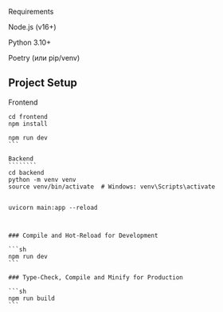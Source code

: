 Requirements

Node.js (v16+)

Python 3.10+

Poetry (или pip/venv)




## Project Setup

Frontend
`````````
cd frontend
npm install

npm run dev
```

Backend
````````
cd backend
python -m venv venv
source venv/bin/activate  # Windows: venv\Scripts\activate


uvicorn main:app --reload



### Compile and Hot-Reload for Development

```sh
npm run dev
```

### Type-Check, Compile and Minify for Production

```sh
npm run build
```
